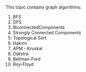 This topic contains graph algorithms:
1. BFS
2. DFS
3. BiconnectedComponents
4. Strongly Connected Components
5. Topological Sort
6. Hakimi
7. APM - Kruskal
8. Dijkstra
9. Bellman-Ford
10. Roy-Floyd
